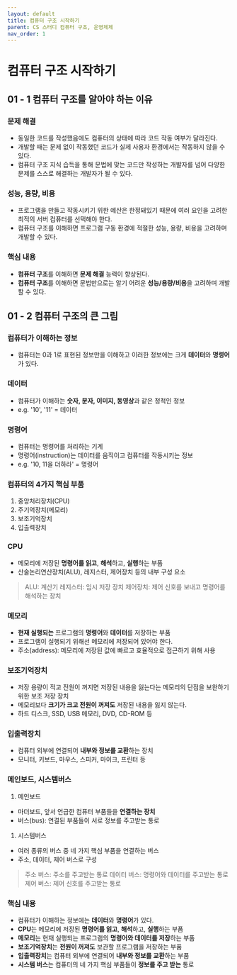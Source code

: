 ```yaml
---
layout: default
title: 컴퓨터 구조 시작하기
parent: CS 스터디 컴퓨터 구조, 운영체제
nav_order: 1
---
```


# 컴퓨터 구조 시작하기

## 01 - 1 컴퓨터 구조를 알아야 하는 이유

### 문제 해결
- 동일한 코드를 작성했음에도 컴퓨터의 상태에 따라 코드 작동 여부가 달라진다.
- 개발할 때는 문제 없이 작동했던 코드가 실제 사용자 환경에서는 작동하지 않을 수 있다.
- 컴퓨터 구조 지식 습득을 통해 문법에 맞는 코드만 작성하는 개발자를 넘어 다양한 문제를 스스로 해결하는 개발자가 될 수 있다.

### 성능, 용량, 비용
- 프로그램을 만들고 작동시키기 위한 예산은 한정돼있기 때문에 여러 요인을 고려한 최적의 서버 컴퓨터를 선택해야 한다.
- 컴퓨터 구조를 이해하면 프로그램 구동 환경에 적절한 성능, 용량, 비용을 고려하며 개발할 수 있다.

### 핵심 내용
- **컴퓨터 구조**를 이해하면 **문제 해결** 능력이 향상된다.
- **컴퓨터 구조**를 이해하면 문법만으로는 알기 어려운 **성능/용량/비용**을 고려하며 개발할 수 있다.
 
## 01 - 2 컴퓨터 구조의 큰 그림

### 컴퓨터가 이해하는 정보
- 컴퓨터는 0과 1로 표현된 정보만을 이해하고 이러한 정보에는 크게 **데이터**와 **명령어** 가 있다.

### 데이터
- 컴퓨터가 이해하는 **숫자, 문자, 이미지, 동영상**과 같은 정적인 정보
- e.g. '10', '11' = 데이터

### 명령어
- 컴퓨터는 명령어를 처리하는 기계
- 명령어(instruction)는 데이터를 움직이고 컴퓨터를 작동시키는 정보
- e.g. '10, 11을 더하라' = 명령어

### 컴퓨터의 4가지 핵심 부품
1. 중앙처리장치(CPU)
2. 주기억장치(메모리)
3. 보조기억장치
4. 입출력장치

### CPU 
- 메모리에 저장된 **명령어를 읽고**, **해석**하고, **실행**하는 부품
- 산술논리연산장치(ALU), 레지스터, 제어장치 등의 내부 구성 요소 <br>

> ALU: 계산기
> 레지스터: 임시 저장 장치
> 제어장치: 제어 신호를 보내고 명령어를 해석하는 장치

### 메모리
- **현재 실행되는** 프로그램의 **명령어**와 **데이터**를 저장하는 부품
- 프로그램이 실행되기 위해선 메모리에 저장되어 있어야 한다.
- 주소(address): 메모리에 저장된 값에 빠르고 효율적으로 접근하기 위해 사용

### 보조기억장치
- 저장 용량이 적고 전원이 꺼지면 저장된 내용을 잃는다는 메모리의 단점을 보완하기 위한 보조 저장 장치
- 메모리보다 **크기가 크고 전원이 꺼져도** 저장된 내용을 잃지 않는다.
- 하드 디스크, SSD, USB 메모리, DVD, CD-ROM 등

### 입출력장치
- 컴퓨터 외부에 연결되어 **내부와 정보를 교환**하는 장치
- 모니터, 키보드, 마우스, 스피커, 마이크, 프린터 등

### 메인보드, 시스템버스
1. 메인보드
- 마더보드, 앞서 언급한 컴퓨터 부품들을 **연결하는 장치**
- 버스(bus): 연결된 부품들이 서로 정보를 주고받는 통로

1. 시스템버스
- 여러 종류의 버스 중 네 가지 핵심 부품을 연결하는 버스
- 주소, 데이터, 제어 버스로 구성 <br>

> 주소 버스: 주소를 주고받는 통로
> 데이터 버스: 명령어와 데이터를 주고받는 통로
> 제어 버스: 제어 신호를 주고받는 통로


### 핵심 내용
- 컴퓨터가 이해하는 정보에는 **데이터**와 **명령어**가 있다.
- **CPU**는 메모리에 저장된 **명령어를 읽고**, **해석**하고, **실행**하는 부품
- **메모리**는 현재 실행되는 프로그램의 **명령어와 데이터를 저장**하는 부품
- **보조기억장치**는 **전원이 꺼져도** 보관할 프로그램을 저장하는 부품
- **입출력장치**는 컴퓨터 외부에 연결되어 **내부와 정보를 교환**하는 부품
- **시스템 버스**는 컴퓨터의 네 가지 핵심 부품들이 **정보를 주고 받는** 통로